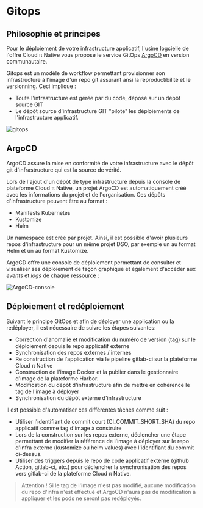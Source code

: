 # Gitops

## Philosophie et principes

Pour le déploiement de votre infrastructure applicatif, l'usine logcielle de l'offre Cloud π Native vous propose le service GitOps [ArgoCD](https://argo-cd.readthedocs.io/en/stable/) en version communautaire.

Gitops est un modèle de workflow permettant provisionner son infrastructure à l'image d'un repo git assurant
ansi la reproductibilité et le versionning. Ceci implique :
  - Toute l'infrastructure est gérée par du code, déposé sur un dépôt source GIT
  - Le dépôt source d'infrastructure GIT "pilote" les déploiements de l'infrastructure applicatif.

![gitops](/img/gitops.png)

## ArgoCD

ArgoCD assure la mise en conformité de votre infrastructure avec le dépôt git d'infrastructure qui est la source de vérité.

Lors de l'ajout d'un dépôt de type infrastructure depuis la console de plateforme Cloud π Native, un projet ArgoCD est automatiquement créé avec les informations du projet et de l'organisation. Ces dépôts d'infrastructure peuvent être au format :
  - Manifests Kubernetes
  - Kustomize
  - Helm

Un namespace est créé par projet. Ainsi, il est possible d'avoir plusieurs repos d'infrastructure pour un même projet DSO, par exemple un au format Helm et un au format Kustomize.

ArgoCD offre une console de déploiement permettant de consulter et visualiser ses déploiement de façon graphique et également d'accéder aux *events* et *logs* de chaque ressource :

![ArgoCD-console](/img/argocd-example.png)

## Déploiement et redéploiement

Suivant le principe GitOps et afin de déployer une application ou la redéployer, il est nécessaire de suivre les étapes suivantes:
 - Correction d'anomalie et modification du numéro de version (tag) sur le déploiement depuis le repo applicatif externe
 - Synchronisation des repos externes / internes
 - Re construction de l'application via le pipeline gitlab-ci sur la plateforme Cloud π Native
 - Construction de l'image Docker et la publier dans le gestionnaire d'image de la plateforme Harbor.
 - Modification du dépôt d'infrastructure afin de mettre en cohérence le tag de l'image à déployer
 - Synchronisation du dépôt externe d'infrastructure

Il est possible d'automatiser ces différentes tâches comme suit :
  - Utiliser l'identifiant de commit court (CI_COMMIT_SHORT_SHA) du repo applicatif comme tag d'image à construire
  - Lors de la construction sur les repos externe, déclencher une étape permettant de modifier la référence de l'image à déployer sur le repo d'infra externe (kustomize ou helm values) avec l'identifiant du commit ci-dessus.
  - Utiliser des triggers depuis le repo de code applicatif externe (github Action, gitlab-ci, etc.) pour déclencher la synchronisation des repos vers gitlab-ci de la plateforme Cloud π Native.

> Attention ! Si le tag de l'image n'est pas modifié, aucune modification du repo d'infra n'est effectué et ArgoCD n'aura pas de modification à appliquer et les pods ne seront pas redéployés.
